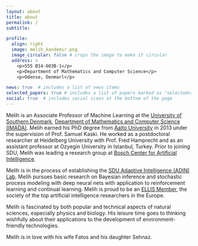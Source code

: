 ```yaml
---
layout: about
title: about
permalink: /
subtitle: 

profile:
  align: right
  image: melih_kandemir.png
  image_circular: false # crops the image to make it circular
  address: >
    <p>555 Ø14-603B-1</p>
    <p>Department of Mathematics and Computer Science</p>
    <p>Odense, Denmarl</p>

news: true  # includes a list of news items
selected_papers: true # includes a list of papers marked as "selected={true}"
social: true  # includes social icons at the bottom of the page
---
```


Melih is an Associate Professor of Machine Learning at the <a href="https://www.sdu.dk/">University of Southern Denmark</a>, <a href="https://www.sdu.dk/en/om_sdu/institutter_centre/imada_matematik_og_datalogi">Department of Mathematics and Computer Science (IMADA)</a>.
Melih earned his PhD degree from <a href="https://www.sdu.dk/">Aalto University</a> in 2013 under the supervision of Prof. Samuel Kaski. He worked as a postdoctoral researcher at Heidelberg University with Prof. Fred Hamprecht and as an assistant professor at Ozyegin University in Istanbul, Turkey. Prior to joining SDU, Melih was leading a research group at <a href="https://bosch-ai.com">Bosch Center for Artificial Intelligence</a>.

Melih is in the process of establishing the <a href="https://adinlab.github.io/web">SDU Adaptive Intelligence (ADIN) Lab<a/>. Melih pursues basic research on Bayesian inference and stochastic process modeling with deep neural nets with application to reinforcement learning and continual learning. Melih is proud to be an <a href="https://ellis.eu/members">ELLIS Member</a>, the society of the top artificial intelligence researchers in the Europe.

Melih is fascinated by both popular and technical aspects of natural sciences, especially physics and biology. His leisure time goes to thinking wishfully about their applications to the development of environment-friendly technologies.

Melih is in love with his wife Fatos and his daughter Sehnaz.
